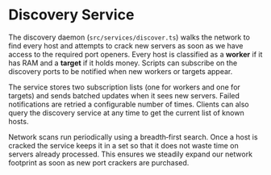 # Discovery Service

The discovery daemon (`src/services/discover.ts`) walks the network to
find every host and attempts to crack new servers as soon as we have
access to the required port openers. Every host is classified as a
**worker** if it has RAM and a **target** if it holds money. Scripts can
subscribe on the discovery ports to be notified when new workers or
targets appear.

The service stores two subscription lists (one for workers and one for
targets) and sends batched updates when it sees new servers. Failed
notifications are retried a configurable number of times. Clients can
also query the discovery service at any time to get the current list of
known hosts.

Network scans run periodically using a breadth‐first search. Once a host
is cracked the service keeps it in a set so that it does not waste time
on servers already processed. This ensures we steadily expand our
network footprint as soon as new port crackers are purchased.
